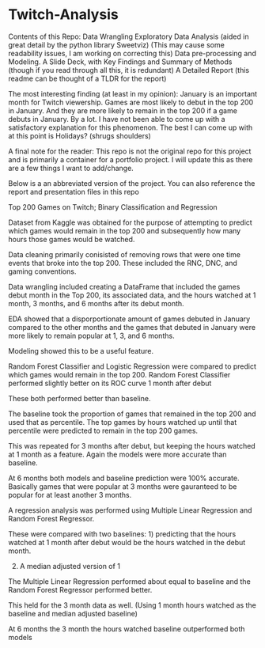 # Twitch-Analysis
Contents of this Repo:
Data Wrangling
Exploratory Data Analysis (aided in great detail by the python library Sweetviz) 
(This may cause some readability issues, I am working on correcting this)
Data pre-processing and Modeling. 
A Slide Deck, with Key Findings and Summary of Methods (though if you read through all this, it is redundant)
A Detailed Report (this readme can be thought of a TLDR for the report)


The most interesting finding (at least in my opinion):
January is an important month for Twitch viewership. 
Games are most likely to debut in the top 200 in January. And they are more likely to remain in the top 200 if a game debuts in January. By a lot. 
I have not been able to come up with a satisfactory explanation for this phenomenon. The best I can come up with at this point is Holidays? (shrugs shoulders)

A final note for the reader:
This repo is not the original repo for this project and is primarily a container for a portfolio project. I will update this as there are a few things I want to add/change.

Below is a an abbreviated version of the project. You can also reference the report and presentation files in this repo

Top 200 Games on Twitch; Binary Classification and Regression

Dataset from Kaggle was obtained for the purpose of attempting to predict which games would remain in the top 200 and subsequently how many hours those games would be watched. 

Data cleaning primarily conisisted of removing rows that were one time events that broke into the top 200. These included the RNC, DNC, and gaming conventions. 

Data wrangling included creating a DataFrame that included the games debut month in the Top 200, its associated data, and the hours watched at 1 month, 3 months, and 6 months after its debut month. 

EDA showed that a disporportionate amount of games debuted in January compared to the other months and the games that debuted in January were more likely to remain popular at 1, 3, and 6 months. 

Modeling showed this to be a useful feature. 

Random Forest Classifier and Logistic Regression were compared to predict which games would remain in the top 200. Random Forest Classifier performed slightly better on its ROC curve 1 month after debut

These both performed better than baseline. 

The baseline took the proportion of games that remained in the top 200 and used that as percentile. The top games by hours watched up until that percentile were predicted to remain in the top 200 games. 

This was repeated for 3 months after debut, but keeping the hours watched at 1 month as a feature. Again the models were more accurate than baseline. 

At 6 months both models and baseline prediction were 100% accurate. Basically games that were popular at 3 months were gauranteed to be popular for at least another 3 months. 

A regression analysis was performed using Multiple Linear Regression and Random Forest Regressor. 

These were compared with two baselines: 1) predicting that the hours watched at 1 month after debut would be the hours watched in the debut month. 

2) A median adjusted version of 1

The Multiple Linear Regression performed about equal to baseline and the Random Forest Regressor performed better. 

This held for the 3 month data as well. (Using 1 month hours watched as the baseline and median adjusted baseline)

At 6 months the 3 month the hours watched baseline outperformed both models 




